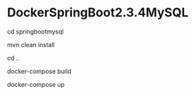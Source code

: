 # DockerSpringBoot2.3.4MySQL    

cd springbootmysql   

mvn clean install     


cd ..

docker-compose build   

docker-compose up    

